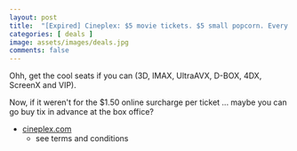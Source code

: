 ```yaml
---
layout: post
title:  "[Expired] Cineplex: $5 movie tickets. $5 small popcorn. Every Tuesday in February 2024."
categories: [ deals ]
image: assets/images/deals.jpg
comments: false
---
```


Ohh, get the cool seats if you can (3D, IMAX, UltraAVX, D-BOX, 4DX, ScreenX and VIP).

Now, if it weren't for the $1.50 online surcharge per ticket ... maybe you can go buy tix in advance at the box office?

- [cineplex.com](https://www.cineplex.com/promos/tuesday)
    - see terms and conditions






